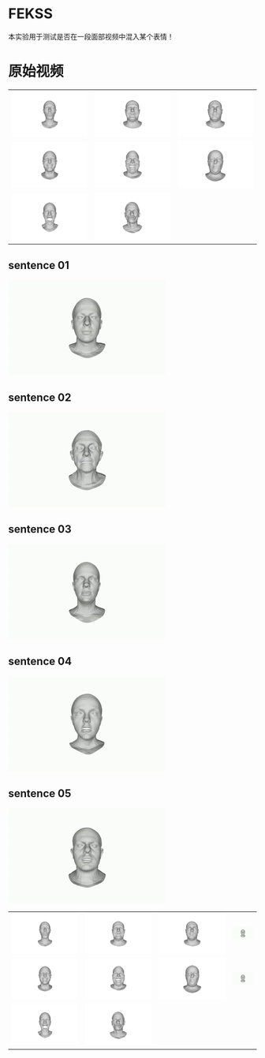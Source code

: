 # FEKSS
本实验用于测试是否在一段面部视频中混入某个表情！

# 原始视频
|     |     |     |
|-----|-----|-----|
|![描述](./gif/cheeks_in.png)| ![描述](./gif/bareteeth.png)|![描述](./gif/eyebrow.png)|
|![描述](./gif/high_smile.png)|![描述](./gif/lips_back.png)|![描述](./gif/mouth_down.png)|
|![描述](./gif/mouth_side.png)|![描述](./gif/mouth_up.png)|     |

## sentence 01

<img src="./gif/sentence01.gif" alt="sentence01" width="320" height="-1"> 

## sentence 02

<img src="./gif/sentence02.gif" alt="sentence02" width="320" height="-1"> 

## sentence 03

<img src="./gif/sentence03.gif" alt="sentence03" width="320" height="-1"> 

## sentence 04

<img src="./gif/sentence04.gif" alt="sentence04" width="320" height="-1"> 

## sentence 05

<img src="./gif/sentence05.gif" alt="sentence05" width="320" height="-1"> 

|     |     |     |     |
|-----|-----|-----|-----|
|![描述](./gif/cheeks_in.png)| ![描述](./gif/bareteeth.png)|![描述](./gif/eyebrow.png)| <img src="./gif/sentence01.gif" alt="sentence01" width="320" height="-1"> |
|![描述](./gif/high_smile.png)|![描述](./gif/lips_back.png)|![描述](./gif/mouth_down.png)|<img src="./gif/sentence01.gif" alt="sentence01" width="320" height="-1"> |
|![描述](./gif/mouth_side.png)|![描述](./gif/mouth_up.png)|     |     |


